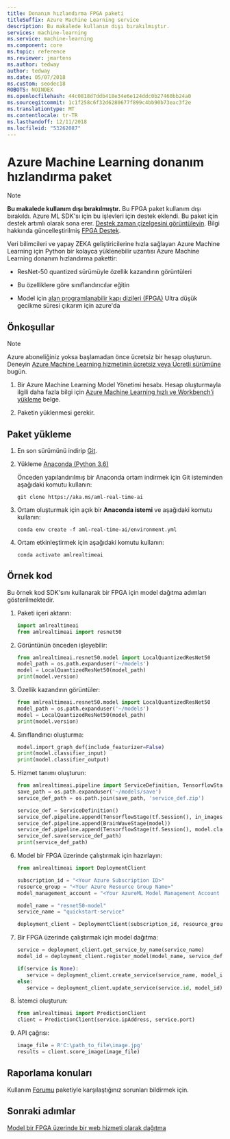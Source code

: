 ```yaml
---
title: Donanım hızlandırma FPGA paketi
titleSuffix: Azure Machine Learning service
description: Bu makalede kullanım dışı bırakılmıştır.
services: machine-learning
ms.service: machine-learning
ms.component: core
ms.topic: reference
ms.reviewer: jmartens
ms.author: tedway
author: tedway
ms.date: 05/07/2018
ms.custom: seodec18
ROBOTS: NOINDEX
ms.openlocfilehash: 44c0818d7ddb418e34e6e124ddc0b27460bb24a0
ms.sourcegitcommit: 1c1f258c6f32d6280677f899c4bb90b73eac3f2e
ms.translationtype: MT
ms.contentlocale: tr-TR
ms.lasthandoff: 12/11/2018
ms.locfileid: "53262087"
---
```

# <a name="azure-machine-learning-hardware-acceleration-package"></a>Azure Machine Learning donanım hızlandırma paket

>[!Note]
>**Bu makalede kullanım dışı bırakılmıştır.** Bu FPGA paket kullanım dışı bırakıldı. Azure ML SDK'sı için bu işlevleri için destek eklendi. Bu paket için destek artımlı olarak sona erer. [Destek zaman çizelgesini görüntüleyin](overview-what-happened-to-workbench.md#timeline). Bilgi hakkında güncelleştirilmiş [FPGA Destek](concept-accelerate-with-fpgas.md).

Veri bilimcileri ve yapay ZEKA geliştiricilerine hızla sağlayan Azure Machine Learning için Python bir kolayca yüklenebilir uzantısı Azure Machine Learning donanım hızlandırma pakettir:

+ ResNet-50 quantized sürümüyle özellik kazandırın görüntüleri

+ Bu özelliklere göre sınıflandırıcılar eğitin

+ Model için [alan programlanabilir kapı dizileri (FPGA)](concept-accelerate-with-fpgas.md) Ultra düşük gecikme süresi çıkarım için azure'da

## <a name="prerequisites"></a>Önkoşullar

>[!Note]
>Azure aboneliğiniz yoksa başlamadan önce ücretsiz bir hesap oluşturun. Deneyin [Azure Machine Learning hizmetinin ücretsiz veya Ücretli sürümüne](http://aka.ms/AMLFree) bugün.

1. Bir Azure Machine Learning Model Yönetimi hesabı. Hesap oluşturmayla ilgili daha fazla bilgi için [Azure Machine Learning hızlı ve Workbench'i yükleme](../desktop-workbench/quickstart-installation.md) belge. 

1. Paketin yüklenmesi gerekir. 

 
## <a name="how-to-install-the-package"></a>Paket yükleme

1. En son sürümünü indirip [Git](https://git-scm.com/downloads).

2. Yükleme [Anaconda (Python 3.6)](https://conda.io/miniconda.html)

   Önceden yapılandırılmış bir Anaconda ortam indirmek için Git isteminden aşağıdaki komutu kullanın:

    ```
    git clone https://aka.ms/aml-real-time-ai
    ```
1. Ortam oluşturmak için açık bir **Anaconda istemi** ve aşağıdaki komutu kullanın:

    ```
    conda env create -f aml-real-time-ai/environment.yml
    ```

1. Ortam etkinleştirmek için aşağıdaki komutu kullanın:

    ```
    conda activate amlrealtimeai
    ```

## <a name="sample-code"></a>Örnek kod

Bu örnek kod SDK'sını kullanarak bir FPGA için model dağıtma adımları gösterilmektedir.

1. Paketi içeri aktarın:
   ```python
   import amlrealtimeai
   from amlrealtimeai import resnet50
   ```

1. Görüntünün önceden işleyebilir:
   ```python 
   from amlrealtimeai.resnet50.model import LocalQuantizedResNet50
   model_path = os.path.expanduser('~/models')
   model = LocalQuantizedResNet50(model_path)
   print(model.version)
   ```

1. Özellik kazandırın görüntüler:
   ```python 
   from amlrealtimeai.resnet50.model import LocalQuantizedResNet50
   model_path = os.path.expanduser('~/models')
   model = LocalQuantizedResNet50(model_path)
   print(model.version)
   ```

1. Sınıflandırıcı oluşturma:
   ```python
   model.import_graph_def(include_featurizer=False)
   print(model.classifier_input)
   print(model.classifier_output)
   ```

1. Hizmet tanımı oluşturun:
   ```python
   from amlrealtimeai.pipeline import ServiceDefinition, TensorflowStage, BrainWaveStage
   save_path = os.path.expanduser('~/models/save')
   service_def_path = os.path.join(save_path, 'service_def.zip')

   service_def = ServiceDefinition()
   service_def.pipeline.append(TensorflowStage(tf.Session(), in_images, image_tensors))
   service_def.pipeline.append(BrainWaveStage(model))
   service_def.pipeline.append(TensorflowStage(tf.Session(), model.classifier_input, model.classifier_output))
   service_def.save(service_def_path)
   print(service_def_path)
   ```
 
1. Model bir FPGA üzerinde çalıştırmak için hazırlayın:
   ```python
   from amlrealtimeai import DeploymentClient

   subscription_id = "<Your Azure Subscription ID>"
   resource_group = "<Your Azure Resource Group Name>"
   model_management_account = "<Your AzureML Model Management Account Name>"

   model_name = "resnet50-model"
   service_name = "quickstart-service"

   deployment_client = DeploymentClient(subscription_id, resource_group, model_management_account)
   ```

1. Bir FPGA üzerinde çalıştırmak için model dağıtma:
   ```python
   service = deployment_client.get_service_by_name(service_name)
   model_id = deployment_client.register_model(model_name, service_def_path)

   if(service is None):
      service = deployment_client.create_service(service_name, model_id)    
   else:
      service = deployment_client.update_service(service.id, model_id)
   ```

1. İstemci oluşturun:
    ```python
   from amlrealtimeai import PredictionClient
   client = PredictionClient(service.ipAddress, service.port)  
   ```

1. API çağrısı:
   ```python
   image_file = R'C:\path_to_file\image.jpg'
   results = client.score_image(image_file)
   ```

## <a name="reporting-issues"></a>Raporlama konuları

Kullanım [Forumu](https://aka.ms/aml-forum-service) paketiyle karşılaştığınız sorunları bildirmek için.

## <a name="next-steps"></a>Sonraki adımlar

[Model bir FPGA üzerinde bir web hizmeti olarak dağıtma](how-to-deploy-fpga-web-service.md)
